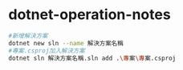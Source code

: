 # dotnet-operation-notes
```Bash
#新增解決方案
dotnet new sln --name 解決方案名稱
#專案.csproj加入解決方案
dotnet sln 解決方案名稱.sln add .\專案\專案.csproj
```
